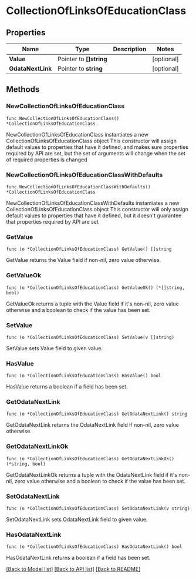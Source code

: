 # CollectionOfLinksOfEducationClass

## Properties

Name | Type | Description | Notes
------------ | ------------- | ------------- | -------------
**Value** | Pointer to **[]string** |  | [optional] 
**OdataNextLink** | Pointer to **string** |  | [optional] 

## Methods

### NewCollectionOfLinksOfEducationClass

`func NewCollectionOfLinksOfEducationClass() *CollectionOfLinksOfEducationClass`

NewCollectionOfLinksOfEducationClass instantiates a new CollectionOfLinksOfEducationClass object
This constructor will assign default values to properties that have it defined,
and makes sure properties required by API are set, but the set of arguments
will change when the set of required properties is changed

### NewCollectionOfLinksOfEducationClassWithDefaults

`func NewCollectionOfLinksOfEducationClassWithDefaults() *CollectionOfLinksOfEducationClass`

NewCollectionOfLinksOfEducationClassWithDefaults instantiates a new CollectionOfLinksOfEducationClass object
This constructor will only assign default values to properties that have it defined,
but it doesn't guarantee that properties required by API are set

### GetValue

`func (o *CollectionOfLinksOfEducationClass) GetValue() []string`

GetValue returns the Value field if non-nil, zero value otherwise.

### GetValueOk

`func (o *CollectionOfLinksOfEducationClass) GetValueOk() (*[]string, bool)`

GetValueOk returns a tuple with the Value field if it's non-nil, zero value otherwise
and a boolean to check if the value has been set.

### SetValue

`func (o *CollectionOfLinksOfEducationClass) SetValue(v []string)`

SetValue sets Value field to given value.

### HasValue

`func (o *CollectionOfLinksOfEducationClass) HasValue() bool`

HasValue returns a boolean if a field has been set.

### GetOdataNextLink

`func (o *CollectionOfLinksOfEducationClass) GetOdataNextLink() string`

GetOdataNextLink returns the OdataNextLink field if non-nil, zero value otherwise.

### GetOdataNextLinkOk

`func (o *CollectionOfLinksOfEducationClass) GetOdataNextLinkOk() (*string, bool)`

GetOdataNextLinkOk returns a tuple with the OdataNextLink field if it's non-nil, zero value otherwise
and a boolean to check if the value has been set.

### SetOdataNextLink

`func (o *CollectionOfLinksOfEducationClass) SetOdataNextLink(v string)`

SetOdataNextLink sets OdataNextLink field to given value.

### HasOdataNextLink

`func (o *CollectionOfLinksOfEducationClass) HasOdataNextLink() bool`

HasOdataNextLink returns a boolean if a field has been set.


[[Back to Model list]](../README.md#documentation-for-models) [[Back to API list]](../README.md#documentation-for-api-endpoints) [[Back to README]](../README.md)


